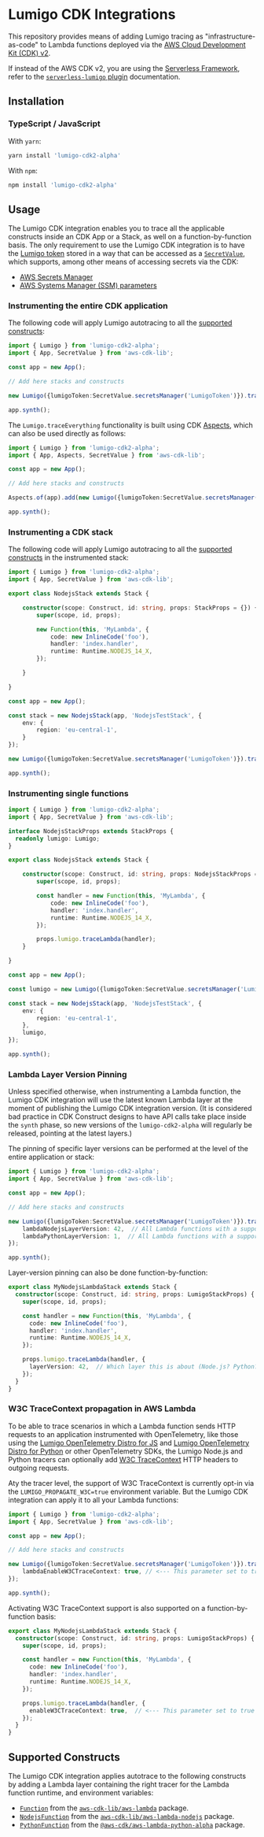 # Lumigo CDK Integrations

This repository provides means of adding Lumigo tracing as "infrastructure-as-code" to Lambda functions deployed via the [AWS Cloud Development Kit (CDK) v2](https://docs.aws.amazon.com/cdk/api/v2/).

If instead of the AWS CDK v2, you are using the [Serverless Framework](https://www.serverless.com/), refer to the [`serverless-lumigo` plugin](https://github.com/lumigo-io/serverless-lumigo-plugin) documentation.

## Installation

### TypeScript / JavaScript

With `yarn`:

```sh
yarn install 'lumigo-cdk2-alpha'
```

With `npm`:

```sh
npm install 'lumigo-cdk2-alpha'
```

## Usage

The Lumigo CDK integration enables you to trace all the applicable constructs inside an CDK App or a Stack, as well on a function-by-function basis.
The only requirement to use the Lumigo CDK integration is to have the [Lumigo token](https://docs.lumigo.io/docs/lumigo-tokens) stored in a way that can be accessed as a [`SecretValue`](https://docs.aws.amazon.com/cdk/api/v2/docs/aws-cdk-lib.SecretValue.html), which supports, among other means of accessing secrets via the CDK:

* [AWS Secrets Manager](https://docs.aws.amazon.com/cdk/api/v2/docs/aws-cdk-lib.SecretValue.html#static-secretswbrmanagersecretid-options)
* [AWS Systems Manager (SSM) parameters](https://docs.aws.amazon.com/cdk/api/v2/docs/aws-cdk-lib.SecretValue.html#static-ssmwbrsecureparametername-version)

### Instrumenting the entire CDK application

The following code will apply Lumigo autotracing to all the [supported constructs](#supported-constructs):

```typescript
import { Lumigo } from 'lumigo-cdk2-alpha';
import { App, SecretValue } from 'aws-cdk-lib';

const app = new App();

// Add here stacks and constructs

new Lumigo({lumigoToken:SecretValue.secretsManager('LumigoToken')}).traceEverything(app);

app.synth();
```

The `Lumigo.traceEverything` functionality is built using CDK [Aspects](https://docs.aws.amazon.com/cdk/api/v2/docs/aws-cdk-lib.Aspects.html), which can also be used directly as follows:

```typescript
import { Lumigo } from 'lumigo-cdk2-alpha';
import { App, Aspects, SecretValue } from 'aws-cdk-lib';

const app = new App();

// Add here stacks and constructs

Aspects.of(app).add(new Lumigo({lumigoToken:SecretValue.secretsManager('LumigoToken')}).asAspect());

app.synth();
```

### Instrumenting a CDK stack

The following code will apply Lumigo autotracing to all the [supported constructs](#supported-constructs) in the instrumented stack:

```typescript
import { Lumigo } from 'lumigo-cdk2-alpha';
import { App, SecretValue } from 'aws-cdk-lib';

export class NodejsStack extends Stack {

    constructor(scope: Construct, id: string, props: StackProps = {}) {
        super(scope, id, props);

        new Function(this, 'MyLambda', {
            code: new InlineCode('foo'),
            handler: 'index.handler',
            runtime: Runtime.NODEJS_14_X,
        });

    }

}

const app = new App();

const stack = new NodejsStack(app, 'NodejsTestStack', {
    env: {
        region: 'eu-central-1',
    }
}); 

new Lumigo({lumigoToken:SecretValue.secretsManager('LumigoToken')}).traceEverything(stack);

app.synth();
```

### Instrumenting single functions

```typescript
import { Lumigo } from 'lumigo-cdk2-alpha';
import { App, SecretValue } from 'aws-cdk-lib';

interface NodejsStackProps extends StackProps {
  readonly lumigo: Lumigo;
}

export class NodejsStack extends Stack {

    constructor(scope: Construct, id: string, props: NodejsStackProps = {}) {
        super(scope, id, props);

        const handler = new Function(this, 'MyLambda', {
            code: new InlineCode('foo'),
            handler: 'index.handler',
            runtime: Runtime.NODEJS_14_X,
        });

        props.lumigo.traceLambda(handler);
    }

}

const app = new App();

const lumigo = new Lumigo({lumigoToken:SecretValue.secretsManager('LumigoToken')}).traceEverything(stack);

const stack = new NodejsStack(app, 'NodejsTestStack', {
    env: {
        region: 'eu-central-1',
    },
    lumigo,
}); 

app.synth();
```

### Lambda Layer Version Pinning

Unless specified otherwise, when instrumenting a Lambda function, the Lumigo CDK integration will use the latest known Lambda layer at the moment of publishing the Lumigo CDK integration version.
(It is considered bad practice in CDK Construct designs to have API calls take place inside the `synth` phase, so new versions of the `lumigo-cdk2-alpha` will regularly be released, pointing at the latest layers.)

The pinning of specific layer versions can be performed at the level of the entire application or stack:

```typescript
import { Lumigo } from 'lumigo-cdk2-alpha';
import { App, SecretValue } from 'aws-cdk-lib';

const app = new App();

// Add here stacks and constructs

new Lumigo({lumigoToken:SecretValue.secretsManager('LumigoToken')}).traceEverything(app, {
    lambdaNodejsLayerVersion: 42,  // All Lambda functions with a supported Node.js runtime will use the layer v42
    lambdaPythonLayerVersion: 1,  // All Lambda functions with a supported Python runtime will use the layer v1
});

app.synth();
```

Layer-version pinning can also be done function-by-function:

```typescript
export class MyNodejsLambdaStack extends Stack {
  constructor(scope: Construct, id: string, props: LumigoStackProps) {
    super(scope, id, props);

    const handler = new Function(this, 'MyLambda', {
      code: new InlineCode('foo'),
      handler: 'index.handler',
      runtime: Runtime.NODEJS_14_X,
    });

    props.lumigo.traceLambda(handler, {
      layerVersion: 42,  // Which layer this is about (Node.js? Python?) is contextual to the `runtime` of the function
    });
  }
}
```

### W3C TraceContext propagation in AWS Lambda

To be able to trace scenarios in which a Lambda function sends HTTP requests to an application instrumented with OpenTelemetry, like those using the [Lumigo OpenTelemetry Distro for JS](https://github.com/lumigo-io/opentelemetry-js-distro) and [Lumigo OpenTelemetry Distro for Python](https://github.com/lumigo-io/opentelemetry-python-distro) or other OpenTelemetry SDKs, the Lumigo Node.js and Python tracers can optionally add [W3C TraceContext](https://www.w3.org/TR/trace-context/) HTTP headers to outgoing requests.

Aty the tracer level, the support of W3C TraceContext is currently opt-in via the `LUMIGO_PROPAGATE_W3C=true` environment variable.
But the Lumigo CDK integration can apply it to all your Lambda functions:

```typescript
import { Lumigo } from 'lumigo-cdk2-alpha';
import { App, SecretValue } from 'aws-cdk-lib';

const app = new App();

// Add here stacks and constructs

new Lumigo({lumigoToken:SecretValue.secretsManager('LumigoToken')}).traceEverything(app, {
    lambdaEnableW3CTraceContext: true, // <--- This parameter set to true activates the W3C TraceContext propagation for all supported Lambda functions
});

app.synth();
```

Activating W3C TraceContext support is also supported on a function-by-function basis:

```typescript
export class MyNodejsLambdaStack extends Stack {
  constructor(scope: Construct, id: string, props: LumigoStackProps) {
    super(scope, id, props);

    const handler = new Function(this, 'MyLambda', {
      code: new InlineCode('foo'),
      handler: 'index.handler',
      runtime: Runtime.NODEJS_14_X,
    });

    props.lumigo.traceLambda(handler, {
      enableW3CTraceContext: true,  // <--- This parameter set to true activates the W3C TraceCntext propagation for this Lambda function.
    });
  }
}
```

## Supported Constructs

The Lumigo CDK integration applies autotrace to the following constructs by adding a Lambda layer containing the right tracer for the Lambda function runtime, and environment variables:

* [`Function`](https://docs.aws.amazon.com/cdk/api/v2/docs/aws-cdk-lib.aws_lambda.Function.html) from the [`aws-cdk-lib/aws-lambda`](https://docs.aws.amazon.com/cdk/api/v2/docs/aws-cdk-lib.aws_lambda-readme.html) package.
* [`NodejsFunction`](https://docs.aws.amazon.com/cdk/api/v2/docs/aws-cdk-lib.aws_lambda_nodejs.NodejsFunction.html) from the [`aws-cdk-lib/aws-lambda-nodejs`](https://docs.aws.amazon.com/cdk/api/v2/docs/aws-cdk-lib.aws_lambda_nodejs-readme.html) package.
* [`PythonFunction`](https://docs.aws.amazon.com/cdk/api/v2/docs/@aws-cdk_aws-lambda-python-alpha.PythonFunction.html) from the [`@aws-cdk/aws-lambda-python-alpha`](https://docs.aws.amazon.com/cdk/api/v2/docs/aws-lambda-python-alpha-readme.html) package.
